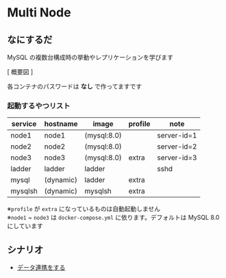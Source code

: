 # Multi Node
## なにするだ
MySQL の複数台構成時の挙動やレプリケーションを学びます

[ 概要図 ]

各コンテナのパスワードは **なし** で作ってますです  

### 起動するやつリスト 
| service | hostname  | image       | profile | note        |
| ------- | --------- | ----------- | ------- | ----------- |
| node1   | node1     | (mysql:8.0) |         | server-id=1 |
| node2   | node2     | (mysql:8.0) |         | server-id=2 |
| node3   | node3     | (mysql:8.0) | extra   | server-id=3 |
| ladder  | ladder    | ladder      |         | sshd        |
| mysql   | (dynamic) | ladder      | extra   |             |
| mysqlsh | (dynamic) | mysqlsh     | extra   |             |

※`profile` が `extra` になっているものは自動起動しません  
※`node1` ~ `node3` は `docker-compose.yml` に依ります。デフォルトは MySQL 8.0 にしています

## シナリオ
 * [データ連携をする](./scenario01/README.md)